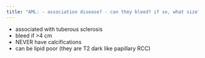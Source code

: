 ```yaml
---
title: "AML: - association disease? - can they bleed? if so, what size? - calcifications? - always have macroscopic fat?"
---
```

- associated with tuberous sclerosis
- bleed if &gt;4 cm
- NEVER have calcifications
- can be lipid poor (they are T2 dark like papillary RCC)

